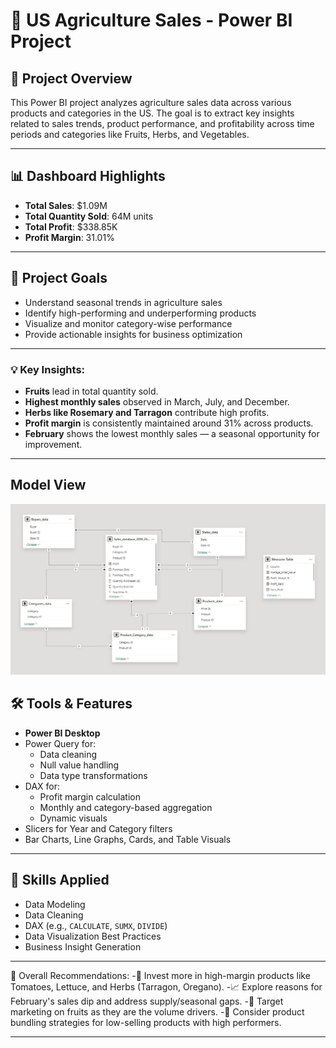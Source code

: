 # 🌾 US Agriculture Sales - Power BI Project

## 📌 Project Overview

This Power BI project analyzes agriculture sales data across various products and categories in the US. The goal is to extract key insights related to sales trends, product performance, and profitability across time periods and categories like Fruits, Herbs, and Vegetables.

---

## 📊 Dashboard Highlights

- **Total Sales**: $1.09M  
- **Total Quantity Sold**: 64M units  
- **Total Profit**: $338.85K  
- **Profit Margin**: 31.01%

---
## 📌 Project Goals

- Understand seasonal trends in agriculture sales
- Identify high-performing and underperforming products
- Visualize and monitor category-wise performance
- Provide actionable insights for business optimization

---

### 💡 Key Insights:
- **Fruits** lead in total quantity sold.
- **Highest monthly sales** observed in March, July, and December.
- **Herbs like Rosemary and Tarragon** contribute high profits.
- **Profit margin** is consistently maintained around 31% across products.
- **February** shows the lowest monthly sales — a seasonal opportunity for improvement.

---
## Model View

<img src="Images/Model View.jpg" width=1000>

## 🛠 Tools & Features

- **Power BI Desktop**
- Power Query for:
  - Data cleaning
  - Null value handling
  - Data type transformations
- DAX for:
  - Profit margin calculation
  - Monthly and category-based aggregation
  - Dynamic visuals
- Slicers for Year and Category filters
- Bar Charts, Line Graphs, Cards, and Table Visuals

---

## 🧠 Skills Applied

- Data Modeling
- Data Cleaning
- DAX (e.g., `CALCULATE`, `SUMX`, `DIVIDE`)
- Data Visualization Best Practices
- Business Insight Generation

---

📌 Overall Recommendations:
-🌱 Invest more in high-margin products like Tomatoes, Lettuce, and Herbs (Tarragon, Oregano).
-📈 Explore reasons for February's sales dip and address supply/seasonal gaps.
-💬 Target marketing on fruits as they are the volume drivers.
-🧪 Consider product bundling strategies for low-selling products with high performers.

---
